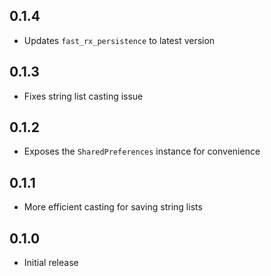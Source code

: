 ## 0.1.4
- Updates `fast_rx_persistence` to latest version

## 0.1.3
- Fixes string list casting issue

## 0.1.2
- Exposes the `SharedPreferences` instance for convenience

## 0.1.1
- More efficient casting for saving string lists

## 0.1.0
- Initial release
